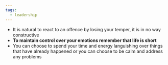 ```yaml
---
tags:
  - leadership
---
```

- It is natural to react to an offence by losing your temper, it is in no way constructive
- **To maintain control over your emotions remember that life is short**
- You can choose to spend your time and energy languishing over things that have already happened or you can choose to be calm and address any problems